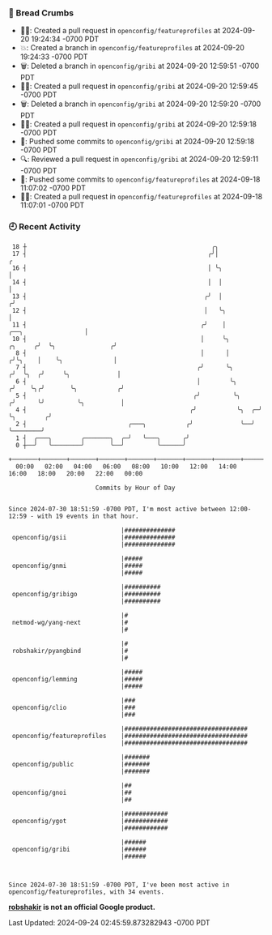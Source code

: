 ### 🍞 Bread Crumbs

 * ✍🏼: Created a pull request in `openconfig/featureprofiles` at 2024-09-20 19:24:34 -0700 PDT
 * 💥: Created a branch in `openconfig/featureprofiles` at 2024-09-20 19:24:33 -0700 PDT
 * 🗑: Deleted a branch in `openconfig/gribi` at 2024-09-20 12:59:51 -0700 PDT
 * ✍🏼: Created a pull request in `openconfig/gribi` at 2024-09-20 12:59:45 -0700 PDT
 * 🗑: Deleted a branch in `openconfig/gribi` at 2024-09-20 12:59:20 -0700 PDT
 * ✍🏼: Created a pull request in `openconfig/gribi` at 2024-09-20 12:59:18 -0700 PDT
 * 🚢: Pushed some commits to `openconfig/gribi` at 2024-09-20 12:59:18 -0700 PDT
 * 🔍: Reviewed a pull request in  `openconfig/gribi` at 2024-09-20 12:59:11 -0700 PDT
 * 🚢: Pushed some commits to `openconfig/featureprofiles` at 2024-09-18 11:07:02 -0700 PDT
 * ✍🏼: Created a pull request in `openconfig/featureprofiles` at 2024-09-18 11:07:01 -0700 PDT

### 🕘 Recent Activity
```
 18 ┼                                                   ╭╮
 17 ┤                                                  ╭╯│                                             ╭
 16 ┤                                                  │ ╰╮                                            │
 14 ┤                                                  │  │                                            │
 13 ┤                                                 ╭╯  │                                           ╭╯
 12 ┤                                                 │   ╰╮                                          │
 11 ┤                                                ╭╯    │                     ╭──╮                 │
 10 ┤                                                │     ╰╮            ╭╮     ╭╯  ╰╮               ╭╯
  8 ┤                                                │      │           ╭╯╰╮    │    ╰╮              │
  7 ┤                                               ╭╯      ╰╮         ╭╯  ╰╮  ╭╯     ╰╮             │
  6 ┤                                               │        ╰╮       ╭╯    ╰╮╭╯       ╰╮           ╭╯
  5 ┤                                              ╭╯         ╰╮     ╭╯      ╰╯         ╰╮          │
  4 ┤                                             ╭╯           ╰╮  ╭─╯                   ╰╮        ╭╯
  2 ┤                            ╭───╮           ╭╯             ╰──╯                      ╰────────╯
  1 ┤  ╭───╮        ╭───────╮  ╭─╯   ╰───╮      ╭╯
  0 ┼──╯   ╰────────╯       ╰──╯         ╰──────╯
    +───────+───────+───────+───────+───────+───────+───────+───────+───────+───────+───────+───────+────
  00:00   02:00   04:00   06:00   08:00   10:00   12:00   14:00   16:00   18:00   20:00   22:00   00:00   

						Commits by Hour of Day


Since 2024-07-30 18:51:59 -0700 PDT, I'm most active between 12:00-12:59 - with 19 events in that hour.

```



```
                               |##############
 openconfig/gsii               |##############
                               |##############

                               |#####
 openconfig/gnmi               |#####
                               |#####

                               |##########
 openconfig/gribigo            |##########
                               |##########

                               |#
 netmod-wg/yang-next           |#
                               |#

                               |#
 robshakir/pyangbind           |#
                               |#

                               |#####
 openconfig/lemming            |#####
                               |#####

                               |###
 openconfig/clio               |###
                               |###

                               |##################################
 openconfig/featureprofiles    |##################################
                               |##################################

                               |#######
 openconfig/public             |#######
                               |#######

                               |##
 openconfig/gnoi               |##
                               |##

                               |############
 openconfig/ygot               |############
                               |############

                               |######
 openconfig/gribi              |######
                               |######



Since 2024-07-30 18:51:59 -0700 PDT, I've been most active in openconfig/featureprofiles, with 34 events.

```
**[robshakir](mailto:robjs@google.com) is not an official Google product.**  


Last Updated: 2024-09-24 02:45:59.873282943 -0700 PDT
